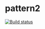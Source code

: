 # pattern2
[![Build status](https://ci.appveyor.com/api/projects/status/9xbd62u5n42udyfl?svg=true)](https://ci.appveyor.com/project/Ilmir-Kus/pattern2)
